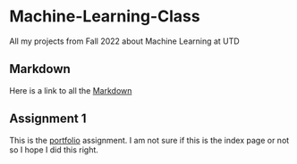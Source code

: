 # Machine-Learning-Class
All my projects from Fall 2022 about Machine Learning at UTD

## Markdown
Here is a link to all the [Markdown](https://www.markdownguide.org/cheat-sheet/)

## Assignment 1
This is the [portfolio](https://github.com/Khang-Thai1/Machine-Learning-Class/files/9481415/Overview.of.ML.pdf) assignment. I am not sure if this is the index page or not so I hope I did this right.
